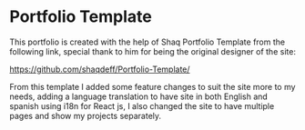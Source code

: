 # Portfolio Template

This portfolio is created with the help of Shaq Portfolio Template from the following link, special thank to him for being the original designer of the site:

https://github.com/shaqdeff/Portfolio-Template/

From this template I added some feature changes to suit the site more to my needs, adding a language translation to have site in both English and spanish using i18n for React js, I also changed the site to have multiple pages and show my projects separately.
